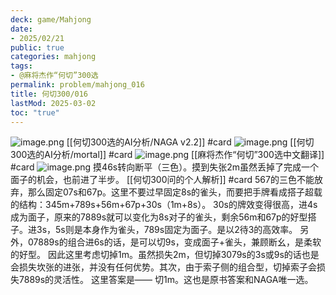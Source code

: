 ```yaml
---
deck: game/Mahjong
date:
- 2025/02/21
public: true
categories: mahjong
tags:
- @麻将杰作“何切”300选
permalink: problem/mahjong_016
title: 何切300/016
lastMod: 2025-03-02
toc: "true"
---
```


![image.png](/assets/image_1740141134052_0.png)
[[何切300选的AI分析/NAGA v2.2]] #card
![image.png](/assets/image_1740141121287_0.png)
[[何切300选的AI分析/mortal]] #card
![image.png](/assets/image_1740141127890_0.png)
[[麻将杰作“何切”300选中文翻译]] #card
![image.png](/assets/image_1740141097524_0.png)
摸46s转向断平（三色）。摸到失张2m虽然丢掉了完成一个面子的机会，也前进了半步。
[[何切300问的个人解析]] #card
567的三色不能放弃，那么固定07s和67p。这里不要过早固定8s的雀头，而要把手牌看成搭子超载的结构：345m+789s+56m+67p+30s（1m+8s）。
30s的牌效变得很高，进4s成为面子，原来的7889s就可以变化为8s对子的雀头，剩余56m和67p的好型搭子。进3s，5s则是本身作为雀头，789s固定为面子。是以2待3的高效率。
另外，07889s的组合进6s的话，是可以切9s，变成面子+雀头，兼顾断幺，是柔软的好型。
因此这里考虑切掉1m。虽然损失2m，但切掉3079s的3s或9s的话也是会损失坎张的进张，并没有任何优势。其次，由于索子侧的组合型，切掉索子会损失7889s的灵活性。
这里答案是—— 切1m。这也是原书答案和NAGA唯一选。
